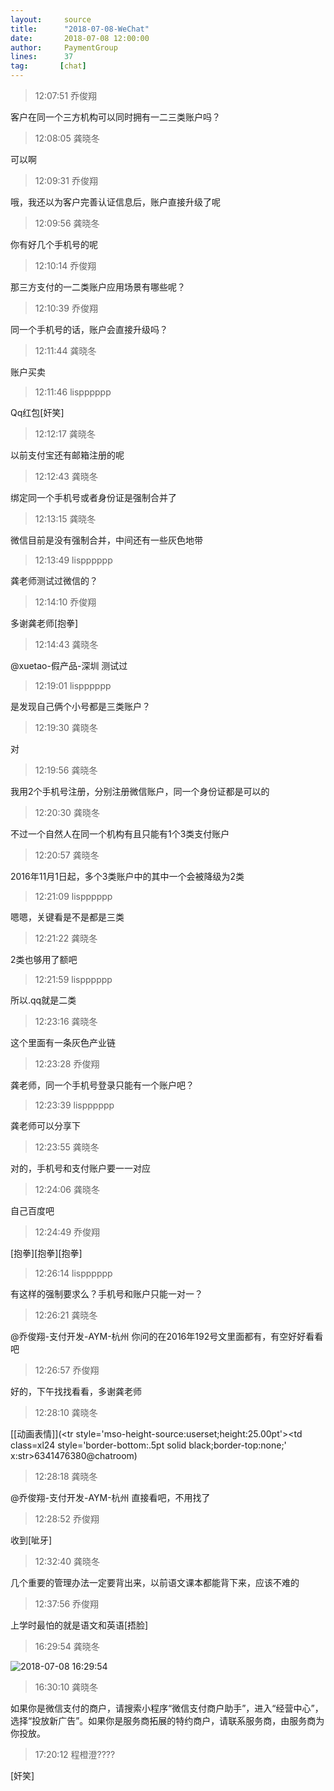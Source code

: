 ```yaml
---
layout:     source 
title:      "2018-07-08-WeChat"
date:       2018-07-08 12:00:00
author:     PaymentGroup
lines:      37 
tag:       [chat]
---
```

> 12:07:51  乔俊翔  
   
客户在同一个三方机构可以同时拥有一二三类账户吗？  
   
> 12:08:05  龚晓冬  
   
可以啊  
   
> 12:09:31  乔俊翔  
   
哦，我还以为客户完善认证信息后，账户直接升级了呢  
   
> 12:09:56  龚晓冬  
   
你有好几个手机号的呢  
   
> 12:10:14  乔俊翔  
   
那三方支付的一二类账户应用场景有哪些呢？  
   
> 12:10:39  乔俊翔  
   
同一个手机号的话，账户会直接升级吗？  
   
> 12:11:44  龚晓冬  
   
账户买卖  
   
> 12:11:46  lispppppp  
   
Qq红包[奸笑]  
   
> 12:12:17  龚晓冬  
   
以前支付宝还有邮箱注册的呢  
   
> 12:12:43  龚晓冬  
   
绑定同一个手机号或者身份证是强制合并了  
   
> 12:13:15  龚晓冬  
   
微信目前是没有强制合并，中间还有一些灰色地带  
   
> 12:13:49  lispppppp  
   
龚老师测试过微信的？  
   
> 12:14:10  乔俊翔  
   
多谢龚老师[抱拳]  
   
> 12:14:43  龚晓冬  
   
@xuetao-假产品-深圳 测试过  
   
> 12:19:01  lispppppp  
   
是发现自己俩个小号都是三类账户？  
   
> 12:19:30  龚晓冬  
   
对  
   
> 12:19:56  龚晓冬  
   
我用2个手机号注册，分别注册微信账户，同一个身份证都是可以的  
   
> 12:20:30  龚晓冬  
   
不过一个自然人在同一个机构有且只能有1个3类支付账户  
   
> 12:20:57  龚晓冬  
   
2016年11月1日起，多个3类账户中的其中一个会被降级为2类  
   
> 12:21:09  lispppppp  
   
嗯嗯，关键看是不是都是三类  
   
> 12:21:22  龚晓冬  
   
2类也够用了额吧  
   
> 12:21:59  lispppppp  
   
所以.qq就是二类  
   
> 12:23:16  龚晓冬  
   
这个里面有一条灰色产业链  
   
> 12:23:28  乔俊翔  
   
龚老师，同一个手机号登录只能有一个账户吧？  
   
> 12:23:39  lispppppp  
   
龚老师可以分享下  
   
> 12:23:55  龚晓冬  
   
对的，手机号和支付账户要一一对应  
   
> 12:24:06  龚晓冬  
   
自己百度吧  
   
> 12:24:49  乔俊翔  
   
[抱拳][抱拳][抱拳]  
   
> 12:26:14  lispppppp  
   
有这样的强制要求么？手机号和账户只能一对一？  
   
> 12:26:21  龚晓冬  
   
@乔俊翔-支付开发-AYM-杭州 你问的在2016年192号文里面都有，有空好好看看吧  
   
> 12:26:57  乔俊翔  
   
好的，下午找找看看，多谢龚老师  
   
> 12:28:10  龚晓冬  
   
[[动画表情]](&lt;tr style='mso-height-source:userset;height:25.00pt'&gt;&lt;td class=xl24  style='border-bottom:.5pt solid black;border-top:none;' x:str&gt;6341476380@chatroom)  
   
> 12:28:18  龚晓冬  
   
@乔俊翔-支付开发-AYM-杭州 直接看吧，不用找了  
   
> 12:28:52  乔俊翔  
   
收到[呲牙]  
   
> 12:32:40  龚晓冬  
   
几个重要的管理办法一定要背出来，以前语文课本都能背下来，应该不难的  
   
> 12:37:56  乔俊翔  
   
上学时最怕的就是语文和英语[捂脸]  
   
> 16:29:54  龚晓冬  
   
![2018-07-08 16:29:54](http://static.cocolian.cn/img/201807/20180708_162954.png) 
   
> 16:30:10  龚晓冬  
   
如果你是微信支付的商户，请搜索小程序“微信支付商户助手”，进入“经营中心”，选择“投放新广告”。如果你是服务商拓展的特约商户，请联系服务商，由服务商为你投放。  
   
> 17:20:12  程橙澄????  
   
[奸笑]  
   
